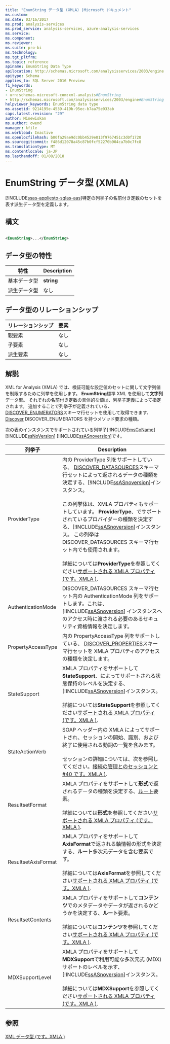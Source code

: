 ```yaml
---
title: "EnumString データ型 (XMLA) |Microsoft ドキュメント"
ms.custom: 
ms.date: 03/16/2017
ms.prod: analysis-services
ms.prod_service: analysis-services, azure-analysis-services
ms.service: 
ms.component: 
ms.reviewer: 
ms.suite: pro-bi
ms.technology: 
ms.tgt_pltfrm: 
ms.topic: reference
apiname: EnumString Data Type
apilocation: http://schemas.microsoft.com/analysisservices/2003/engine
apitype: Schema
applies_to: SQL Server 2016 Preview
f1_keywords:
- EnumString
- urn:schemas-microsoft-com:xml-analysis#EnumString
- http://schemas.microsoft.com/analysisservices/2003/engine#EnumString
helpviewer_keywords: EnumString data type
ms.assetid: 9214195e-4539-419b-95ec-b7aa75e033ab
caps.latest.revision: "29"
author: Minewiskan
ms.author: owend
manager: kfile
ms.workload: Inactive
ms.openlocfilehash: b00fa29ae9dc0bb4529e013f9767451c3d0f1720
ms.sourcegitcommit: f486d12078a45c87b0fcf52270b904ca7b0c7fc8
ms.translationtype: MT
ms.contentlocale: ja-JP
ms.lasthandoff: 01/08/2018
---
```

# <a name="enumstring-data-type-xmla"></a>EnumString データ型 (XMLA)
[!INCLUDE[ssas-appliesto-sqlas-aas](../../../includes/ssas-appliesto-sqlas-aas.md)]特定の列挙子の名前付き定数のセットを表す派生データ型を定義します。  
  
## <a name="syntax"></a>構文  
  
```xml  
  
<EnumString>...</EnumString>  
```  
  
## <a name="data-type-characteristics"></a>データ型の特性  
  
|特性|Description|  
|--------------------|-----------------|  
|基本データ型|**string**|  
|派生データ型|なし|  
  
## <a name="data-type-relationships"></a>データ型のリレーションシップ  
  
|リレーションシップ|要素|  
|------------------|-------------|  
|親要素|なし|  
|子要素|なし|  
|派生要素|なし|  
  
## <a name="remarks"></a>解説  
 XML for Analysis (XMLA) では、検証可能な設定値のセットに関して文字列値を制限するために列挙を使用します。 **EnumString**標準 XML を使用して**文字列**データ型。 それぞれの名前付き定数の具体的な値は、列挙子定義によって指定されます。 追加することで列挙子が定義されている、 [DISCOVER_ENUMERATORS](../../../analysis-services/schema-rowsets/xml/discover-enumerators-rowset.md)スキーマ行セットを使用して取得できます、 [Discover](../../../analysis-services/xmla/xml-elements-methods-discover.md) DISCOVER_ENUMERATORS を持つメソッド要求の種類。  
  
 次の表のインスタンスでサポートされている列挙子[!INCLUDE[msCoName](../../../includes/msconame-md.md)] [!INCLUDE[ssNoVersion](../../../includes/ssnoversion-md.md)] [!INCLUDE[ssASnoversion](../../../includes/ssasnoversion-md.md)]です。  
  
|列挙子|Description|  
|----------------|-----------------|  
|ProviderType|内の ProviderType 列をサポートしている、 [DISCOVER_DATASOURCES](../../../analysis-services/schema-rowsets/xml/discover-datasources-rowset.md)スキーマ行セットによって返されるデータの種類を決定する、[!INCLUDE[ssASnoversion](../../../includes/ssasnoversion-md.md)]インスタンス。<br /><br /> この列挙体は、XMLA プロパティもサポートしています。 **ProviderType**、でサポートされているプロバイダーの種類を決定する、[!INCLUDE[ssASnoversion](../../../includes/ssasnoversion-md.md)]インスタンス。 この列挙は DISCOVER_DATASOURCES スキーマ行セット内でも使用されます。<br /><br /> 詳細については**ProviderType**を参照してください[サポートされる XMLA プロパティ &#40;です。XMLA &#41;](../../../analysis-services/xmla/xml-elements-properties/propertylist-element-supported-xmla-properties.md).|  
|AuthenticationMode|DISCOVER_DATASOURCES スキーマ行セット内の AuthenticationMode 列をサポートします。これは、[!INCLUDE[ssASnoversion](../../../includes/ssasnoversion-md.md)] インスタンスへのアクセス時に渡される必要のあるセキュリティ資格情報を決定します。|  
|PropertyAccessType|内の PropertyAccessType 列をサポートしている、 [DISCOVER_PROPERTIES](../../../analysis-services/schema-rowsets/xml/discover-properties-rowset.md)スキーマ行セットを XMLA プロパティのアクセスの種類を決定します。|  
|StateSupport|XMLA プロパティをサポートして**StateSupport**、によってサポートされる状態保持のレベルを決定する、[!INCLUDE[ssASnoversion](../../../includes/ssasnoversion-md.md)]インスタンス。<br /><br /> 詳細については**StateSupport**を参照してください[サポートされる XMLA プロパティ &#40;です。XMLA &#41;](../../../analysis-services/xmla/xml-elements-properties/propertylist-element-supported-xmla-properties.md).|  
|StateActionVerb|SOAP ヘッダー内の XMLA によってサポートされ、セッションの開始、識別、および終了に使用される動詞の一覧を含みます。<br /><br /> セッションの詳細については、次を参照してください。[接続の管理とのセッションと #40 です。XMLA &#41;](../../../analysis-services/multidimensional-models-scripting-language-assl-xmla/managing-connections-and-sessions-xmla.md).|  
|ResultsetFormat|XMLA プロパティをサポートして**形式**で返されるデータの種類を決定する、[ルート](../../../analysis-services/xmla/xml-elements-properties/root-element-xmla.md)要素。<br /><br /> 詳細については**形式**を参照してください[サポートされる XMLA プロパティ &#40;です。XMLA &#41;](../../../analysis-services/xmla/xml-elements-properties/propertylist-element-supported-xmla-properties.md).|  
|ResultsetAxisFormat|XMLA プロパティをサポートして**AxisFormat**で返される軸情報の形式を決定する、**ルート**多次元データを含む要素です。<br /><br /> 詳細については**AxisFormat**を参照してください[サポートされる XMLA プロパティ &#40;です。XMLA &#41;](../../../analysis-services/xmla/xml-elements-properties/propertylist-element-supported-xmla-properties.md).|  
|ResultsetContents|XMLA プロパティをサポートして**コンテンツ**でのメタデータやデータが返されるかどうかを決定する、**ルート**要素。<br /><br /> 詳細については**コンテンツ**を参照してください[サポートされる XMLA プロパティ &#40;です。XMLA &#41;](../../../analysis-services/xmla/xml-elements-properties/propertylist-element-supported-xmla-properties.md).|  
|MDXSupportLevel|XMLA プロパティをサポートして**MDXSupport**で利用可能な多次元式 (MDX) サポートのレベルを示す、[!INCLUDE[ssASnoversion](../../../includes/ssasnoversion-md.md)]インスタンス。<br /><br /> 詳細については**MDXSupport**を参照してください[サポートされる XMLA プロパティ &#40;です。XMLA &#41;](../../../analysis-services/xmla/xml-elements-properties/propertylist-element-supported-xmla-properties.md).|  
  
## <a name="see-also"></a>参照  
 [XML データ型 &#40;です。XMLA &#41;](../../../analysis-services/xmla/xml-data-types/xml-data-types-xmla.md)  
  
  
